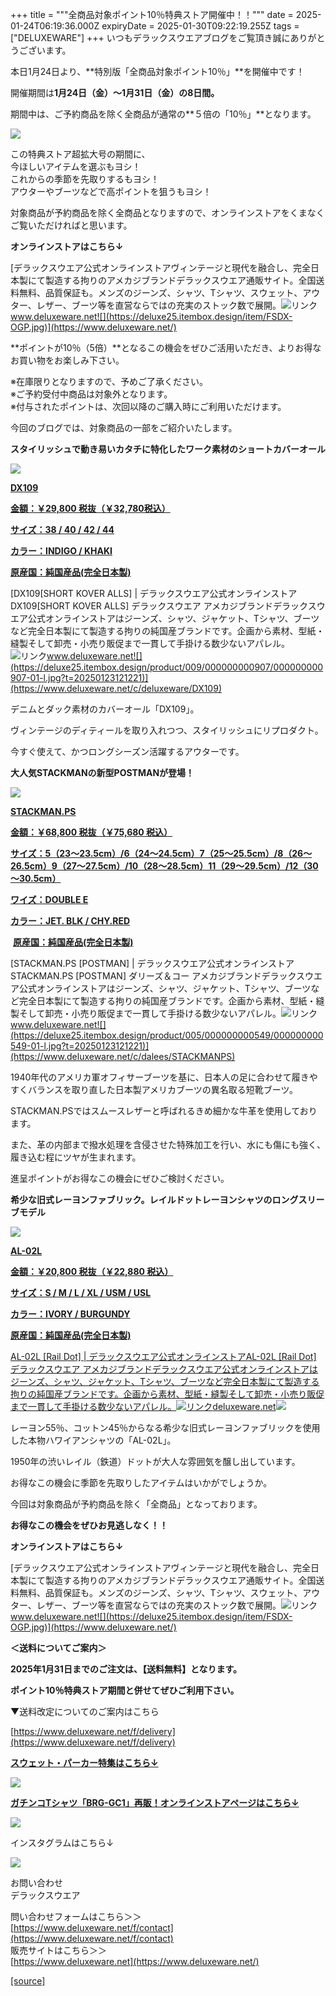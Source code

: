 +++
title = """全商品対象ポイント10％特典ストア開催中！！"""
date = 2025-01-24T06:19:36.000Z
expiryDate = 2025-01-30T09:22:19.255Z
tags = ["DELUXEWARE"]
+++
いつもデラックスウエアブログをご覧頂き誠にありがとうございます。

本日1月24日より、**特別版「全商品対象ポイント10％」**を開催中です！

開催期間は**1月24日（金）～1月31日（金）の8日間。**

期間中は、ご予約商品を除く全商品が通常の**５倍の「10％」**となります。

[![](https://stat.ameba.jp/user_images/20250124/14/deluxeware/9c/6f/j/o0800120015536561965.jpg)](https://stat.ameba.jp/user_images/20250124/14/deluxeware/9c/6f/j/o0800120015536561965.jpg)

この特典ストア超拡大号の期間に、  
今ほしいアイテムを選ぶもヨシ！  
これからの季節を先取りするもヨシ！  
アウターやブーツなどで高ポイントを狙うもヨシ！

対象商品が予約商品を除く全商品となりますので、オンラインストアをくまなくご覧いただければと思います。

**オンラインストアはこちら↓**

[デラックスウエア公式オンラインストアヴィンテージと現代を融合し、完全日本製にて製造する拘りのアメカジブランドデラックスウエア通販サイト。全国送料無料、品質保証も。メンズのジーンズ、シャツ、Tシャツ、スウェット、アウター、レザー、ブーツ等を直営ならではの充実のストック数で展開。![リンク](https://c.stat100.ameba.jp/ameblo/symbols/v3.20.0/svg/gray/editor_link.svg)www.deluxeware.net![](https://deluxe25.itembox.design/item/FSDX-OGP.jpg)](https://www.deluxeware.net/)

**ポイントが10％（5倍）**となるこの機会をぜひご活用いただき、よりお得なお買い物をお楽しみ下さい。

※在庫限りとなりますので、予めご了承ください。  
※ご予約受付中商品は対象外となります。  
※付与されたポイントは、次回以降のご購入時にご利用いただけます。

今回のブログでは、対象商品の一部をご紹介いたします。

**スタイリッシュで動き易いカタチに特化したワーク素材のショートカバーオール**

[![](https://stat.ameba.jp/user_images/20250124/14/deluxeware/fc/5e/j/o0800080015536567226.jpg)](https://stat.ameba.jp/user_images/20250124/14/deluxeware/fc/5e/j/o0800080015536567226.jpg)

**[DX109](https://www.deluxeware.net/c/deluxeware/DX109)**

**[金額：￥29,800 税抜（￥32,780税込）](https://www.deluxeware.net/c/deluxeware/DX109)**

**[サイズ：38 / 40 / 42 / 44](https://www.deluxeware.net/c/deluxeware/DX109)**

**[カラー：INDIGO / KHAKI](https://www.deluxeware.net/c/deluxeware/DX109)**

**[原産国：純国産品(完全日本製)](https://www.deluxeware.net/c/deluxeware/DX109)**

[DX109\[SHORT KOVER ALLS\] | デラックスウエア公式オンラインストアDX109\[SHORT KOVER ALLS\] デラックスウエア アメカジブランドデラックスウエア公式オンラインストアはジーンズ、シャツ、ジャケット、Tシャツ、ブーツなど完全日本製にて製造する拘りの純国産ブランドです。企画から素材、型紙・縫製そして卸売・小売り販促まで一貫して手掛ける数少ないアパレル。![リンク](https://c.stat100.ameba.jp/ameblo/symbols/v3.20.0/svg/gray/editor_link.svg)www.deluxeware.net![](https://deluxe25.itembox.design/product/009/000000000907/000000000907-01-l.jpg?t=20250123121221)](https://www.deluxeware.net/c/deluxeware/DX109)

デニムとダック素材のカバーオール「DX109」。

ヴィンテージのディティールを取り入れつつ、スタイリッシュにリプロダクト。

今すぐ使えて、かつロングシーズン活躍するアウターです。

**大人気STACKMANの新型POSTMANが登場！**

[![](https://stat.ameba.jp/user_images/20241227/12/deluxeware/38/d9/j/o0800080015526252991.jpg)](https://stat.ameba.jp/user_images/20241227/12/deluxeware/38/d9/j/o0800080015526252991.jpg)

**[STACKMAN.PS](https://www.deluxeware.net/c/dalees/STACKMANPS)**

**[金額：￥68,800 税抜（￥75,680 税込）](https://www.deluxeware.net/c/dalees/STACKMANPS)**

**[サイズ：5（23～23.5cm）/6（24～24.5cm）7（25～25.5cm）/8（26～26.5cm）9（27～27.5cm）/10（28～28.5cm）11（29～29.5cm）/12（30～30.5cm）](https://www.deluxeware.net/c/dalees/STACKMANPS)**

**[ワイズ：DOUBLE E](https://www.deluxeware.net/c/dalees/STACKMANPS)**

**[カラー：JET. BLK / CHY.RED](https://www.deluxeware.net/c/dalees/STACKMANPS)**

 **[原産国：純国産品(完全日本製)](https://www.deluxeware.net/c/dalees/STACKMANPS)**

[STACKMAN.PS \[POSTMAN\] | デラックスウエア公式オンラインストアSTACKMAN.PS \[POSTMAN\] ダリーズ＆コー アメカジブランドデラックスウエア公式オンラインストアはジーンズ、シャツ、ジャケット、Tシャツ、ブーツなど完全日本製にて製造する拘りの純国産ブランドです。企画から素材、型紙・縫製そして卸売・小売り販促まで一貫して手掛ける数少ないアパレル。![リンク](https://c.stat100.ameba.jp/ameblo/symbols/v3.20.0/svg/gray/editor_link.svg)www.deluxeware.net![](https://deluxe25.itembox.design/product/005/000000000549/000000000549-01-l.jpg?t=20250123121221)](https://www.deluxeware.net/c/dalees/STACKMANPS)

1940年代のアメリカ軍オフィサーブーツを基に、日本人の足に合わせて履きやすくバランスを取り直した日本製アメリカブーツの異名取る短靴ブーツ。

STACKMAN.PSではスムースレザーと呼ばれるきめ細かな牛革を使用しております。

また、革の内部まで撥水処理を含侵させた特殊加工を行い、水にも傷にも強く、履き込む程にツヤが生まれます。

進呈ポイントがお得なこの機会にぜひご検討ください。

**希少な旧式レーヨンファブリック。レイルドットレーヨンシャツのロングスリーブモデル**

[![](https://stat.ameba.jp/user_images/20250124/14/deluxeware/20/97/j/o0800080015536570349.jpg)](https://stat.ameba.jp/user_images/20250124/14/deluxeware/20/97/j/o0800080015536570349.jpg)

**[AL-02L](http://deluxeware.net/c/deluxeware/AL-02L)**

**[金額：￥20,800 税抜（￥22,880 税込）](http://deluxeware.net/c/deluxeware/AL-02L)**

**[サイズ：S / M / L / XL / USM / USL](http://deluxeware.net/c/deluxeware/AL-02L)**

**[カラー：IVORY / BURGUNDY](http://deluxeware.net/c/deluxeware/AL-02L)**

**[原産国：純国産品(完全日本製)](http://deluxeware.net/c/deluxeware/AL-02L)**

[AL-02L \[Rail Dot\] | デラックスウエア公式オンラインストアAL-02L \[Rail Dot\] デラックスウエア アメカジブランドデラックスウエア公式オンラインストアはジーンズ、シャツ、ジャケット、Tシャツ、ブーツなど完全日本製にて製造する拘りの純国産ブランドです。企画から素材、型紙・縫製そして卸売・小売り販促まで一貫して手掛ける数少ないアパレル。![リンク](https://c.stat100.ameba.jp/ameblo/symbols/v3.20.0/svg/gray/editor_link.svg)deluxeware.net![](https://deluxe25.itembox.design/product/008/000000000885/000000000885-01-l.jpg?t=20250123121221)](http://deluxeware.net/c/deluxeware/AL-02L)

レーヨン55％、コットン45％からなる希少な旧式レーヨンファブリックを使用した本物ハワイアンシャツの「AL-02L」。

1950年の渋いレイル（鉄道）ドットが大人な雰囲気を醸し出しています。

お得なこの機会に季節を先取りしたアイテムはいかがでしょうか。

今回は対象商品が予約商品を除く「全商品」となっております。

**お得なこの機会をぜひお見逃しなく！！**

**オンラインストアはこちら↓**

[デラックスウエア公式オンラインストアヴィンテージと現代を融合し、完全日本製にて製造する拘りのアメカジブランドデラックスウエア通販サイト。全国送料無料、品質保証も。メンズのジーンズ、シャツ、Tシャツ、スウェット、アウター、レザー、ブーツ等を直営ならではの充実のストック数で展開。![リンク](https://c.stat100.ameba.jp/ameblo/symbols/v3.20.0/svg/gray/editor_link.svg)www.deluxeware.net![](https://deluxe25.itembox.design/item/FSDX-OGP.jpg)](https://www.deluxeware.net/)

**＜送料についてご案内＞**

**2025年1月31日までのご注文は、【送料無料】となります。**

**ポイント10％特典ストア期間と併せてぜひご利用下さい。**

▼送料改定についてのご案内はこちら

[https://www.deluxeware.net/f/delivery](https://www.deluxeware.net/f/delivery)

[**スウェット・パーカー特集はこちら↓**](https://www.deluxeware.net/c/sweathoodie)

[![](https://stat.ameba.jp/user_images/20250120/17/deluxeware/7f/2c/j/o1200050015535259494.jpg?caw=800)](https://www.deluxeware.net/c/sweathoodie)

  
[**ガチンコTシャツ「BRG-GC1」再販！オンラインストアページはこちら↓**](https://www.deluxeware.net/c/deluxeware/BRG-GC1)

[![](https://stat.ameba.jp/user_images/20250124/15/deluxeware/41/8c/j/o1200050015536582774.jpg)](https://www.deluxeware.net/c/deluxeware/BRG-GC1)

インスタグラムはこちら↓

[![](https://stat.ameba.jp/user_images/20240315/15/deluxeware/04/7f/j/o0800026015413271803.jpg?caw=800)](https://www.instagram.com/deluxeware/?hl=ja)

お問い合わせ  
デラックスウエア

問い合わせフォームはこちら＞＞  
[https://www.deluxeware.net/f/contact](https://www.deluxeware.net/f/contact)  
販売サイトはこちら＞＞  
[https://www.deluxeware.net](https://www.deluxeware.net/)

[[source]](https://ameblo.jp/deluxeware/entry-12883687825.html)
